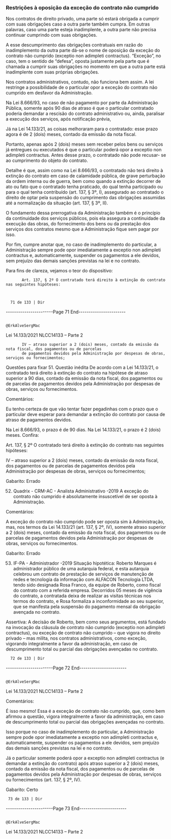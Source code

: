 ### Restrições à oposição da exceção do contrato não cumprido
Nos contratos de direito privado, uma parte só estará obrigada a cumprir com suas obrigações caso a outra parte
também cumpra. Em outras palavras, caso uma parte esteja inadimplente, a outra parte não precisa continuar
cumprindo com suas obrigações.

A esse descumprimento das obrigações contratuais em razão do inadimplemento da outra parte dá-se o nome de
oposição da exceção do contrato não cumprido (exceptio non adimpleti contractus). “Exceção”, no caso, tem o
sentido de “defesa”, oposta justamente pela parte que é chamada a cumprir suas obrigações no momento em que
a outra parte está inadimplente com suas próprias obrigações.

Nos contratos administrativos, contudo, não funciona bem assim. A lei restringe a possibilidade de o particular
opor a exceção do contrato não cumprido em desfavor da Administração.

Na Lei 8.666/93, no caso de não pagamento por parte da Administração Pública, somente após 90 dias de atraso
é que o particular contratado poderia demandar a rescisão do contrato administrativo ou, ainda, paralisar a
execução dos serviços, após notificação prévia,

Já na Lei 14.133/21, as coisas melhoraram para o contratado: esse prazo agora é de 2 (dois) meses, contado da
emissão da nota fiscal.

Portanto, apenas após 2 (dois) meses sem receber pelos bens ou serviços já entregues ou executados é que o
particular poderá opor a exceptio non adimpleti contractus. Antes desse prazo, o contratado não pode recusar-
se ao cumprimento do objeto do contrato.

Detalhe é que, assim como na Lei 8.666/93, o contratado não terá direito à extinção do contrato em caso de
calamidade pública, de grave perturbação da ordem interna ou de guerra, bem como quando a extinção
decorrer de ato ou fato que o contratado tenha praticado, do qual tenha participado ou para o qual tenha
contribuído (art. 137, § 3º, I), assegurado ao contratado o direito de optar pela suspensão do cumprimento das
obrigações assumidas até a normalização da situação (art. 137, § 3º, II).

O fundamento dessa prerrogativa da Administração também é o princípio da continuidade dos serviços públicos,
pois ela assegura a continuidade da execução das obras, do fornecimento dos bens ou da prestação dos serviços
dos contratos mesmo que a Administração fique sem pagar por isso.

Por fim, cumpre anotar que, no caso de inadimplemento do particular, a Administração sempre pode opor
imediatamente a exceptio non adimpleti contractus e, automaticamente, suspender os pagamentos a ele devidos,
sem prejuízo das demais sanções previstas na lei e no contrato.

Para fins de clareza, vejamos o teor do dispositivo:

           Art. 137, § 2º O contratado terá direito à extinção do contrato nas seguintes hipóteses:



      71 de 133 | Dir
-----------------------Page 71 End-----------------------

                                                                         @ErkAlveSergMac
 Lei 14.133/2021                                                    NLCC14133 – Parte 2


           IV – atraso superior a 2 (dois) meses, contado da emissão da nota fiscal, dos pagamentos ou de parcelas
           de pagamentos devidos pela Administração por despesas de obras, serviços ou fornecimentos;


Questões para fixar
51. Questão inédita
De acordo com a Lei 14.133/21, o contratado terá direito à extinção do contrato na hipótese de atraso superior a
90 dias, contado da emissão da nota fiscal, dos pagamentos ou de parcelas de pagamentos devidos pela
Administração por despesas de obras, serviços ou fornecimentos.

Comentários:

Eu tenho certeza de que vão tentar fazer pegadinhas com o prazo que o particular deve esperar para demandar a
extinção do contrato por causa de atraso de pagamentos devidos.

Na Lei 8.666/93, o prazo é de 90 dias. Na Lei 14.133/21, o prazo é 2 (dois) meses. Confira:

Art. 137, § 2º O contratado terá direito à extinção do contrato nas seguintes hipóteses:

IV – atraso superior a 2 (dois) meses, contado da emissão da nota fiscal, dos pagamentos ou de parcelas de
pagamentos devidos pela Administração por despesas de obras, serviços ou fornecimentos;

Gabarito: Errado

52. Quadrix - CRM-AC - Analista Administrativo -2019
A exceção do contrato não cumprido é absolutamente insuscetível de ser oposta à Administração.

Comentários:

A exceção do contrato não cumprido pode ser oposta sim à Administração, mas, nos termos da Lei 14.133/21 (art.
137, § 2º, IV), somente atraso superior a 2 (dois) meses, contado da emissão da nota fiscal, dos pagamentos ou
de parcelas de pagamentos devidos pela Administração por despesas de obras, serviços ou fornecimentos.

Gabarito: Errado

53. IF-PA - Administrador -2019
Situação hipotética: Roberto Marques é administrador público de uma autarquia federal, e esta autarquia
celebrou um contrato de prestação de serviços de manutenção de redes e tecnologia da informação com
ALFACON Tecnologia LTDA, tendo sido designada Rosa Franco, da equipe de Roberto, como fiscal do contrato
com a referida empresa. Decorridos 05 meses de vigência do contrato, a contratada deixa de realizar as visitas
técnicas nos termos do contrato, e Rosa formaliza a inconformidade ao seu superior, que se manifesta pela
suspensão do pagamento mensal da obrigação avençada no contrato.

Assertiva: A decisão de Roberto, bem como seus argumentos, está fundado na invocação da cláusula de contrato
não cumprido (exceptio non adimpleti contractus), ou exceção de contrato não cumprido – que vigora no direito
privado – mas milita, nos contratos administrativos, como exceção, vigorando integralmente a favor da
administração, em caso de descumprimento total ou parcial das obrigações avençadas no contrato.




      72 de 133 | Dir
-----------------------Page 72 End-----------------------

                                                                    @ErkAlveSergMac
 Lei 14.133/2021                                               NLCC14133 – Parte 2


Comentários:

É isso mesmo! Essa é a exceção de contrato não cumprido, que, como bem afirmou a questão, vigora
integralmente a favor da administração, em caso de descumprimento total ou parcial das obrigações avençadas
no contrato.

Isso porque no caso de inadimplemento do particular, a Administração sempre pode opor imediatamente a
exceptio non adimpleti contractus e, automaticamente, suspender os pagamentos a ele devidos, sem prejuízo das
demais sanções previstas na lei e no contrato.

Já o particular somente poderá opor a exceptio non adimpleti contractus (e demandar a extinção do contrato)
após atraso superior a 2 (dois) meses, contado da emissão da nota fiscal, dos pagamentos ou de parcelas de
pagamentos devidos pela Administração por despesas de obras, serviços ou fornecimentos (art. 137, § 2º, IV).

Gabarito: Certo




     73 de 133 | Dir
-----------------------Page 73 End-----------------------

                                                                           @ErkAlveSergMac
 Lei 14.133/2021                                                      NLCC14133 – Parte 2